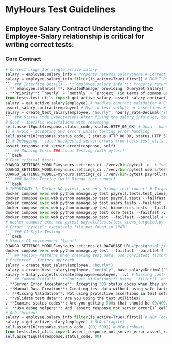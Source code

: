 # MyHours Test Guidelines 
## Employee Salary Contract Understanding the Employee-Salary relationship is critical for writing correct tests: 
### Core Contract 
```python
# Correct usage for single active salary
salary = employee.salary_info # Property returns Salary|None # Correct usage for QuerySet operations all_salaries = employee.salaries.all() # RelatedManager returns QuerySet[Salary] # WRONG - This will cause AttributeError
salary = employee.salary_info.filter(is_active=True).first() # DON'T DO THIS!
``` ### Interface Details - **`employee.salary_info`**: Property returning the active `Salary` object or `None`
- **`employee.salaries`**: RelatedManager providing `QuerySet[Salary]` for all salaries
- **Priority**: `hourly` > `monthly` > `project` (in terms of common usage) ### Safe Testing Utilities Use the helpers from `tests.test_utils`: ```python
from tests.test_utils import get_active_salary, assert_salary_contract, create_test_salary # Safe salary access
salary = get_active_salary(employee) # Handles contract validation # Contract verification
assert_salary_contract(employee) # Use in test setUp() or assertions # Test data creation
salary = create_test_salary(employee, "hourly", hourly_rate=Decimal("75.00"))
``` ### Status Code Expectations After fixing the salary_info bugs, tests should expect correct status codes: ```python
# Good - specific expectations with reasoning
self.assertEqual(response.status_code, status.HTTP_00_OK) # Good - handle multiple valid outcomes self.assertIn(response.status_code, [ status.HTTP_00_OK, # Success case status.HTTP_404_NOT_FOUND, # When employee has no salary
]) # Avoid - accepting 500 errors unless testing error handling
self.assertIn(response.status_code, [ status.HTTP_00_OK, status.HTTP_500_INTERNAL_SERVER_ERROR, # This suggests a bug!
]) # Debugging - catch unexpected server errors from tests.test_utils import assert_response_not_server_error
assert_response_not_server_error(response, self)
``` ## Running Tests ### Local Testing (with pytest)
```bash
# Fast critical tests
DJANGO_SETTINGS_MODULE=myhours.settings_ci ./venv/bin/pytest -q -k "salary_info or employee_relationship" --maxfail=# Specific modules
DJANGO_SETTINGS_MODULE=myhours.settings_ci ./venv/bin/pytest users/tests -k "activate or invitation" -q --no-cov
DJANGO_SETTINGS_MODULE=myhours.settings_ci ./venv/bin/pytest payroll/tests/test_views_targeted.py -q --no-cov
``` ### Docker Testing (with Django test runner)
```bash
# IMPORTANT: In Docker NO pytest, use only Django test runner! # Targeted tests
docker compose exec web python manage.py test payroll.tests.test_views_targeted --failfast -v docker compose exec web python manage.py test users.tests.test_auth_views --failfast -v docker compose exec web python manage.py test tests.test_celery_configuration --failfast -v # Module tests
docker compose exec web python manage.py test payroll.tests --failfast
docker compose exec web python manage.py test users.tests --failfast
docker compose exec web python manage.py test biometrics.tests --failfast # Smoke tests docker compose exec web python manage.py test payroll.tests.test_models_smoke --failfast -v 0
docker compose exec web python manage.py test core.tests --failfast -v 0 # Full test suite with early stop
docker compose exec web python manage.py test --failfast --parallel 4 # NOT WORKS в Docker:
# docker compose exec web pytest payroll/tests/test_views_targeted.py -q
# Error: "pytest": executable file not found in $PATH
``` ### CI-Style Testing
```bash
# Mimics CI environment (local)
DJANGO_SETTINGS_MODULE=myhours.settings_ci DATABASE_URL="postgresql://myhours_user:secure_password_@localhost:54/myhours_test" SECRET_KEY="test-secret-key" ./venv/bin/pytest -q --maxfail=5 --no-cov # Docker CI-style
docker compose exec web python manage.py test --failfast --parallel 4
``` ## Factory Patterns When creating test data, use consistent factories: ```python
# Preferred - factory approach
salary = create_test_salary(employee, "hourly")
salary = create_test_salary(employee, "monthly", base_salary=Decimal("5000.00")) salary = create_test_salary(employee, "project", project_end_date="05--") # Avoid - manual creation without validation
salary = Salary.objects.create(employee=employee, ...) # Missing contract checks
``` ## Common Pitfalls . **Contract Violations**: Using `.filter()` on `salary_info` property
. **Server Error Acceptance**: Accepting 500 status codes when they indicate bugs
. **Manual Data Creation**: Creating test data without using safe factories
4. **Missing Validation**: Not using protective assertions in test setup ## Debugging Failed Tests If a test fails with unexpected behavior: . **Check the contract**: Is `salary_info` being used correctly?
. **Validate test data**: Are you using the test utilities?
. **Examine status codes**: Are you getting 500s that should be 00/400/404?
4. **Use debug helpers**: Add `assert_response_not_server_error()` calls ## Migration Guide If you have existing tests that fail after these changes: ```python
# OLD (broken)
salary = employee.salary_info.filter(is_active=True).first() # NEW (correct) from tests.test_utils import get_active_salary
salary = get_active_salary(employee) # OLD (fragile)
self.assertIn(response.status_code, [00, 500]) # NEW (robust)
from tests.test_utils import assert_response_not_server_error assert_response_not_server_error(response, self)
self.assertEqual(response.status_code, 00)
```